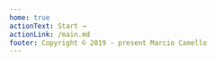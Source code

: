 ```yaml
---
home: true
actionText: Start →
actionLink: /main.md
footer: Copyright © 2019 - present Marcio Camello
---
```

